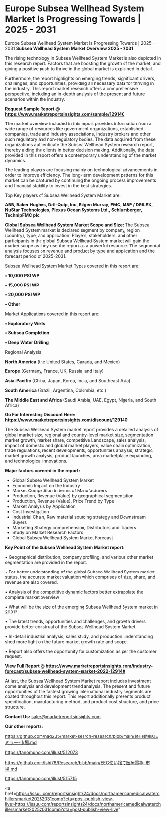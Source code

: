 # Europe Subsea Wellhead System Market Is Progressing Towards | 2025 - 2031
Europe Subsea Wellhead System Market Is Progressing Towards | 2025 - 2031
<Strong> Subsea Wellhead System Market Overview 2025 - 2031</strong>

The rising technology in Subsea Wellhead System Market is also depicted in this research report. Factors that are boosting the growth of the market, and giving a positive push to thrive in the global market is explained in detail.

Furthermore, the report highlights on emerging trends, significant drivers, challenges, and opportunities, providing all necessary data for thriving in the industry. This report market research offers a comprehensive perspective, including an in-depth analysis of the present and future scenarios within the industry.

<strong>Request Sample Report @ <a href=https://www.marketreportsinsights.com/sample/129140>https://www.marketreportsinsights.com/sample/129140</a></strong>

The market overview included in this report provides information from a wide range of resources like government organizations, established companies, trade and industry associations, industry brokers and other such regulatory and non-regulatory bodies. The data acquired from these organizations authenticate the Subsea Wellhead System research report, thereby aiding the clients in better decision making. Additionally, the data provided in this report offers a contemporary understanding of the market dynamics.

The leading players are focusing mainly on technological advancements in order to improve efficiency. The long-term development patterns for this market can be captured by continuing the ongoing process improvements and financial stability to invest in the best strategies.

Top Key players of Subsea Wellhead System Market are:

<strong>ABB, Baker Hughes, Dril-Quip, Inc, Edgen Murray, FMC, MSP / DRILEX, NuStar Technologies, Plexus Ocean Systems Ltd., Schlumberger, TechnipFMC plc</strong>

<strong><b>Global Subsea Wellhead System Market Scope and Size:</b></strong>
The Subsea Wellhead System market is declared segment by company, region (country), type, and application. Players, stakeholders, and other participants in the global Subsea Wellhead System market will gain the market scope as they use the report as a powerful resource. The segmental analysis focuses on revenue and product by type and application and the forecast period of 2025-2031.

Subsea Wellhead System Market Types covered in this report are:

<strong>• 10,000 PSI WP

• 15,000 PSI WP

• 20,000 PSI WP

• Other</strong>

Market Applications covered in this report are:

<strong>• Exploratory Wells

• Subsea Completion

• Deep Water Drilling</strong> 

Regional Analysis

<strong>North America</strong> (the United States, Canada, and Mexico)

<strong>Europe</strong> (Germany, France, UK, Russia, and Italy)

<strong>Asia-Pacific</strong> (China, Japan, Korea, India, and Southeast Asia)

<strong>South America</strong> (Brazil, Argentina, Colombia, etc.)

<strong>The Middle East and Africa</strong> (Saudi Arabia, UAE, Egypt, Nigeria, and South Africa)

<strong>Go For Interesting Discount Here: <a href=https://www.marketreportsinsights.com/discount/129140>https://www.marketreportsinsights.com/discount/129140</a></strong>

The Subsea Wellhead System market report provides a detailed analysis of global market size, regional and country-level market size, segmentation market growth, market share, competitive Landscape, sales analysis, impact of domestic and global market players, value chain optimization, trade regulations, recent developments, opportunities analysis, strategic market growth analysis, product launches, area marketplace expanding, and technological innovations.

<strong><b>Major factors covered in the report:</b></strong>
<ul>
  <li>Global Subsea Wellhead System Market </li>
  <li>Economic Impact on the Industry</li>
  <li>Market Competition in terms of Manufacturers</li>
  <li>Production, Revenue (Value) by geographical segmentation</li>
  <li>Production, Revenue (Value), Price Trend by Type</li>
  <li>Market Analysis by Application</li>
  <li>Cost Investigation</li>
  <li>Industrial Chain, Raw material sourcing strategy and Downstream Buyers</li>
  <li>Marketing Strategy comprehension, Distributors and Traders</li>
  <li>Study on Market Research Factors</li>
  <li>Global Subsea Wellhead System Market Forecast</li>
</ul>

<strong><b>Key Point of the Subsea Wellhead System Market report:</b></strong>

• Geographical distribution, company profiling, and various other market segmentation are provided in the report.

• For better understanding of the global Subsea Wellhead System market status, the accurate market valuation which comprises of size, share, and revenue are also covered.

• Analysis of the competitive dynamic factors better extrapolate the complete market overview

• What will be the size of the emerging Subsea Wellhead System market in 2031?

• The latest trends, opportunities and challenges, and growth drivers provide better construal of the Subsea Wellhead System Market.

• In-detail industrial analysis, sales study, and production understanding shed more light on the future market growth rate and scope.

• Report also offers the opportunity for customization as per the customer request.

<strong><b>View Full Report @ <a href=https://www.marketreportsinsights.com/industry-forecast/subsea-wellhead-system-market-2022-129140>https://www.marketreportsinsights.com/industry-forecast/subsea-wellhead-system-market-2022-129140</a></b></strong>


At last, the Subsea Wellhead System Market report includes investment come analysis and development trend analysis. The present and future opportunities of the fastest growing international industry segments are coated throughout this report. This report additionally presents product specification, manufacturing method, and product cost structure, and price structure.

<strong>Contact Us:</strong>
sales@marketreportsinsights.com

<strong>Our other reports:</strong>

<a href=https://github.com/haq235/market-search-research/blob/main/軽自動車OEミラー-市場.md>https://github.com/haq235/market-search-research/blob/main/軽自動車OEミラー-市場.md</a>

<a href=https://tanomuno.com/illust/512073>https://tanomuno.com/illust/512073</a>

<a href=https://github.com/Ishi78/Research/blob/main/EEG使い捨て医療電極-市場.md>https://github.com/Ishi78/Research/blob/main/EEG使い捨て医療電極-市場.md</a>

<a href=https://tanomuno.com/illust/515715>https://tanomuno.com/illust/515715</a>

<a href=https://issuu.com/reportsinsights24/docs/northamericamedicalwaterchillersmarket20252031comp?cta=post-publish-view-live>https://issuu.com/reportsinsights24/docs/northamericamedicalwaterchillersmarket20252031comp?cta=post-publish-view-live</a>"
